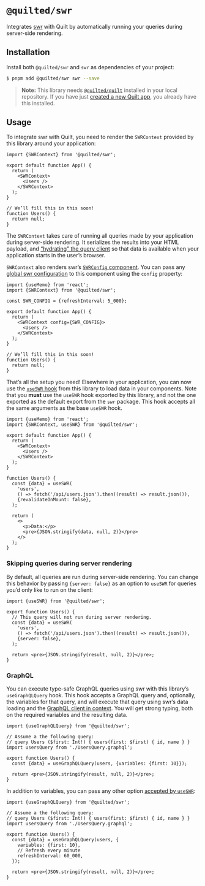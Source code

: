 # `@quilted/swr`

Integrates [swr](https://swr.vercel.app) with Quilt by automatically running your queries during server-side rendering.

## Installation

Install both `@quilted/swr` and `swr` as dependencies of your project:

```bash
$ pnpm add @quilted/swr swr --save
```

> **Note:** This library needs [`@quilted/quilt`](../../packages/quilt) installed in your local repository. If you have just [created a new Quilt app](../../documentation/getting-started.md), you already have this installed.

## Usage

To integrate swr with Quilt, you need to render the `SWRContext` provided by this library around your application:

```tsx
import {SWRContext} from '@quilted/swr';

export default function App() {
  return (
    <SWRContext>
      <Users />
    </SWRContext>
  );
}

// We’ll fill this in this soon!
function Users() {
  return null;
}
```

The `SWRContext` takes care of running all queries made by your application during server-side rendering. It serializes the results into your HTML payload, and [“hydrating” the query client](https://swr.vercel.app/docs/with-nextjs) so that data is available when your application starts in the user’s browser.

`SWRContext` also renders swr’s [`SWRConfig` component](https://swr.vercel.app/docs/global-configuration). You can pass any [global swr configuration](https://swr.vercel.app/docs/global-configuration) to this component using the `config` property:

```tsx
import {useMemo} from 'react';
import {SWRContext} from '@quilted/swr';

const SWR_CONFIG = {refreshInterval: 5_000};

export default function App() {
  return (
    <SWRContext config={SWR_CONFIG}>
      <Users />
    </SWRContext>
  );
}

// We’ll fill this in this soon!
function Users() {
  return null;
}
```

That’s all the setup you need! Elsewhere in your application, you can now use the [`useSWR` hook](https://swr.vercel.app/docs/data-fetching) from this library to load data in your components. Note that you **must** use the `useSWR` hook exported by this library, and not the one exported as the default export from the `swr` package. This hook accepts all the same arguments as the base `useSWR` hook.

```tsx
import {useMemo} from 'react';
import {SWRContext, useSWR} from '@quilted/swr';

export default function App() {
  return (
    <SWRContext>
      <Users />
    </SWRContext>
  );
}

function Users() {
  const {data} = useSWR(
    'users',
    () => fetch('/api/users.json').then((result) => result.json()),
    {revalidateOnMount: false},
  );

  return (
    <>
      <p>Data:</p>
      <pre>{JSON.stringify(data, null, 2)}</pre>
    </>
  );
}
```

### Skipping queries during server rendering

By default, all queries are run during server-side rendering. You can change this behavior by passing `{server: false}` as an option to `useSWR` for queries you’d only like to run on the client:

```tsx
import {useSWR} from '@quilted/swr';

export function Users() {
  // This query will not run during server rendering.
  const {data} = useSWR(
    'users',
    () => fetch('/api/users.json').then((result) => result.json()),
    {server: false},
  );

  return <pre>{JSON.stringify(result, null, 2)}</pre>;
}
```

### GraphQL

You can execute type-safe GraphQL queries using swr with this library’s `useGraphQLQuery` hook. This hook accepts a GraphQL query and, optionally, the variables for that query, and will execute that query using swr’s data loading and the [GraphQL client in context](#TODO). You will get strong typing, both on the required variables and the resulting data.

```tsx
import {useGraphQLQuery} from '@quilted/swr';

// Assume a the following query:
// query Users ($first: Int!) { users(first: $first) { id, name } }
import usersQuery from './UsersQuery.graphql';

export function Users() {
  const {data} = useGraphQLQuery(users, {variables: {first: 10}});

  return <pre>{JSON.stringify(result, null, 2)}</pre>;
}
```

In addition to variables, you can pass any other option [accepted by `useSWR`](https://swr.vercel.app/docs/data-fetching):

```tsx
import {useGraphQLQuery} from '@quilted/swr';

// Assume a the following query:
// query Users ($first: Int!) { users(first: $first) { id, name } }
import usersQuery from './UsersQuery.graphql';

export function Users() {
  const {data} = useGraphQLQuery(users, {
    variables: {first: 10},
    // Refresh every minute
    refreshInterval: 60_000,
  });

  return <pre>{JSON.stringify(result, null, 2)}</pre>;
}
```
